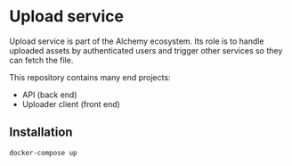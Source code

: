 # Upload service

Upload service is part of the Alchemy ecosystem.
Its role is to handle uploaded assets by authenticated users and trigger other services so they can fetch the file.

This repository contains many end projects:
- API (back end)
- Uploader client (front end)

## Installation

```bash
docker-compose up
```
